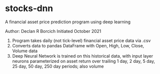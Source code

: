 # stocks-dnn
A financial asset price prediction program using deep learning

Author: Declan R Borcich
Initiated October 2021

1. Program takes daily (not tick-level) financial asset price data via .csv
2. Converts data to pandas DataFrame with Open, High, Low, Close, Volume data
3. Deep Neural Network is trained on this historical data, with input layer
  neurons parameterized on asset return over trailing 1 day, 2 day, 5 day,
  25 day, 50 day, 250 day periods; also volume 
